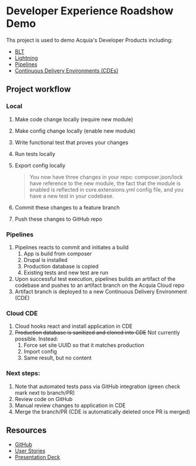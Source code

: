 # Developer Experience Roadshow Demo

Ths project is used to demo Acquia's Developer Products including:

* [BLT](https://github.com/acquia/blt)
* [Lightning](https://drupal.org/project/lightning)
* [Pipelines](https://docs.acquia.com/pipelines)
* [Continuous Delivery Environments (CDEs)](https://www.acquia.com/products-services/acquia-cloud-cd)

## Project workflow

### Local
1. Make code change locally (require new module)
1. Make config change locally (enable new module)
1. Write functional test that proves your changes
1. Run tests locally
1. Export config locally

    > You now have three changes in your repo: composer.json/lock have reference
      to the new module, the fact that the module is enabled is reflected in
      core.extensions.yml config file, and you have a new test in your codebase.

1. Commit these changes to a feature branch
1. Push these changes to GitHub repo

### Pipelines
1. Pipelines reacts to commit and initiates a build
    1. App is build from composer
    1. Drupal is installed
    1. Production database is copied
    1. Existing tests and new test are run
1. Upon successful test execution, pipelines builds an artifact of the codebase
   and pushes to an artifact branch on the Acquia Cloud repo
1. Artifact branch is deployed to a new Continuous Delivery Environment (CDE)

### Cloud CDE
1. Cloud hooks react and install application in CDE
1. ~~Production database is sanitized and cloned into CDE~~ Not currently
   possible. Instead:
    1. Force set site UUID so that it matches production
    1. Import config
    1. Same result, but no content

### Next steps:
1. Note that automated tests pass via GitHub integration (green check mark next
   to branch/PR)
1. Review code on GitHub
1. Manual review changes to application in CDE
1. Merge the branch/PR (CDE is automatically deleted once PR is merged)

## Resources

* [GitHub](https://github.com/DevExRoadshow/speedrun)
* [User Stories](https://github.com/DevExRoadshow/documentation/blob/master/user-stories.md)
* [Presentation Deck](https://docs.google.com/presentation/d/16LfaV3khdRkDPQhJcH_3SRNl2cNkrvGCUulXRpk7bY4/edit?usp=sharing)

